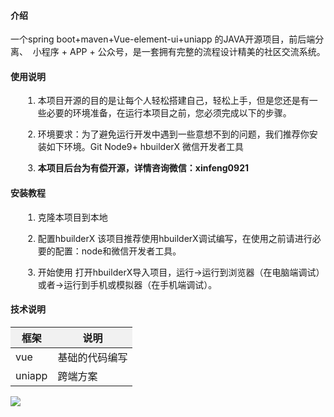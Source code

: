 <h4>
	介绍
</h4>
<p>
	一个spring boot+maven+Vue-element-ui+uniapp 的JAVA开源项目，前后端分离、&nbsp; 小程序 + APP + 公众号，是一套拥有完整的流程设计精美的社区交流系统。
</p>
<h4>
	使用说明
</h4>
<ol style="margin-left:20px;" class=" list-paddingleft-2">
	<li>
		<p>
			本项目开源的目的是让每个人轻松搭建自己，轻松上手，但是您还是有一些必要的环境准备，在运行本项目之前，您必须完成以下的步骤。
		</p>
	</li>
	<li>
		<p>
			环境要求：为了避免运行开发中遇到一些意想不到的问题，我们推荐你安装如下环境。Git Node9+ hbuilderX 微信开发者工具
		</p>
	</li>
	<li>
		<p>
			<strong>本项目后台为有偿开源，详情咨询微信：xinfeng0921</strong> 
		</p>
	</li>
</ol>
<h4>
	安装教程
</h4>
<ol style="margin-left:20px;" class=" list-paddingleft-2">
	<li>
		<p>
			克隆本项目到本地
		</p>
	</li>
	<li>
		<p>
			配置hbuilderX 该项目推荐使用hbuilderX调试编写，在使用之前请进行必要的配置：node和微信开发者工具。
		</p>
	</li>
	<li>
		<p>
			开始使用 打开hbuilderX导入项目，运行-&gt;运行到浏览器（在电脑端调试）或者-&gt;运行到手机或模拟器（在手机端调试）。
		</p>
	</li>
</ol>
<h4>
	技术说明
</h4>
<table>
	<tbody>
		<tr class="firstRow">
			<th style="text-align:center;background-color:#F1F1F1;">
				框架
			</th>
			<th style="text-align:center;background-color:#F1F1F1;">
				说明
			</th>
		</tr>
	</tbody>
	<tbody>
		<tr>
			<td>
				vue
			</td>
			<td>
				基础的代码编写
			</td>
		</tr>
		<tr>
			<td>
				uniapp
			</td>
			<td>
				跨端方案
			</td>
		</tr>
	</tbody>
</table>
<p>
	<img src="http://zhaoimge.oss-cn-shenzhen.aliyuncs.com/imges/1639551574442.jpg" /> 
</p>
<p>
	<br />
</p>
<p>
	<br />
</p>
<p>
	<br />
</p>